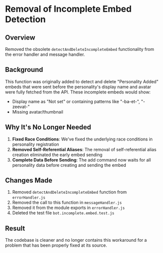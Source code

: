 # Removal of Incomplete Embed Detection

## Overview
Removed the obsolete `detectAndDeleteIncompleteEmbed` functionality from the error handler and message handler.

## Background
This function was originally added to detect and delete "Personality Added" embeds that were sent before the personality's display name and avatar were fully fetched from the API. These incomplete embeds would show:
- Display name as "Not set" or containing patterns like "-ba-et-", "-zeevat-"
- Missing avatar/thumbnail

## Why It's No Longer Needed
1. **Fixed Race Conditions**: We've fixed the underlying race conditions in personality registration
2. **Removed Self-Referential Aliases**: The removal of self-referential alias creation eliminated the early embed sending
3. **Complete Data Before Sending**: The add command now waits for all personality data before creating and sending the embed

## Changes Made
1. Removed `detectAndDeleteIncompleteEmbed` function from `errorHandler.js`
2. Removed the call to this function in `messageHandler.js`
3. Removed it from the module exports in `errorHandler.js`
4. Deleted the test file `bot.incomplete.embed.test.js`

## Result
The codebase is cleaner and no longer contains this workaround for a problem that has been properly fixed at its source.